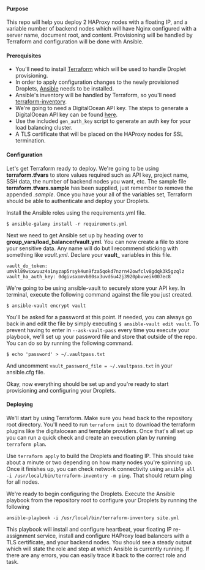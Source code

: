 #### Purpose

This repo will help you deploy 2 HAProxy nodes with a floating IP, and a variable number of backend nodes which will have Nginx configured with a server name, document root, and content. Provisioning will be handled by Terraform and configuration will be done with Ansible.

#### Prerequisites

* You'll need to install [Terraform](https://www.terraform.io/downloads.html) which will be used to handle Droplet provisioning.
* In order to apply configuration changes to the newly provisioned Droplets, [Ansible](http://docs.ansible.com/ansible/intro_installation.html) needs to be installed.
* Ansible's inventory will be handled by Terraform, so you'll need [terraform-inventory](https://github.com/adammck/terraform-inventory).
* We're going to need a DigitalOcean API key. The steps to generate a DigitalOcean API key can be found [here](https://www.digitalocean.com/community/tutorials/how-to-use-the-digitalocean-api-v2#how-to-generate-a-personal-access-token).
* Use the included `gen_auth_key` script to generate an auth key for your load balancing cluster.
* A TLS certificate that will be placed on the HAProxy nodes for SSL termination.


#### Configuration

Let's get Terraform ready to deploy. We're going to be using **terraform.tfvars** to store values required such as API key, project name, SSH data, the number of backend nodes you want, etc. The sample file **terraform.tfvars.sample** has been supplied, just remember to remove the appended _.sample_. Once you have your all of the variables set, Terraform should be able to authenticate and deploy your Droplets.

Install the Ansible roles using the requirements.yml file.

    $ ansible-galaxy install -r requirements.yml


Next we need to get Ansible set up by heading over to **group\_vars/load_balancer/vault.yml**. You can now create a file to store your sensitive data. Any name will do but I recommend sticking with something like *vault.yml*. Declare your **vault_** variables in this file.

    vault_do_token: umvkl89wsxwuuz4a1nyzap5rsyk4un9fza5qokd7nzrn42owfclv8gdqk3k5gzqlz
    vault_ha_auth_key: 0dgivsxomvb80sx3uvd6u42j3920pbvveik007ec8

We're going to be using ansible-vault to securely store your API key. In terminal, execute the following command against the file you just created.

    $ ansible-vault encrypt vault

You'll be asked for a password at this point. If needed, you can always go back in and edit the file by simply executing `$ ansible-vault edit vault`. To prevent having to enter in `--ask-vault-pass` every time you execute your playbook, we'll set up your password file and store that outside of the repo. You can do so by running the following command.

    $ echo 'password' > ~/.vaultpass.txt

And uncomment `vault_password_file = ~/.vaultpass.txt` in your ansible.cfg file.

Okay, now everything should be set up and you're ready to start provisioning and configuring your Droplets.

#### Deploying

We'll start by using Terraform. Make sure you head back to the repository root directory. You'll need to run `terraform init` to download the terraform plugins like the digitalocean and template providers. Once that's all set up you can run a quick check and create an execution plan by running `terraform plan`.

Use `terraform apply` to build the Droplets and floating IP. This should take about a minute or two depending on how many nodes you're spinning up. Once it finishes up, you can check network connectivity using `ansible all -i /usr/local/bin/terraform-inventory -m ping`. That should return ping for all nodes.

We're ready to begin configuring the Droplets. Execute the Ansible playbook from the repository root to configure your Droplets by running the following

    ansible-playbook -i /usr/local/bin/terraform-inventory site.yml

This playbook will install and configure heartbeat, your floating IP re-assignment service, install and configure HAProxy load balancers with a TLS certificate, and your backend nodes. You should see a steady output which will state the role and step at which Ansible is currently running. If there are any errors, you can easily trace it back to the correct role and task.
